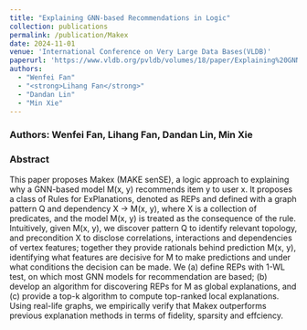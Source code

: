 ```yaml
---
title: "Explaining GNN-based Recommendations in Logic"
collection: publications
permalink: /publication/Makex
date: 2024-11-01
venue: 'International Conference on Very Large Data Bases(VLDB)'
paperurl: 'https://www.vldb.org/pvldb/volumes/18/paper/Explaining%20GNN-based%20Recommendations%20in%20Logic'
authors: 
  - "Wenfei Fan"
  - "<strong>Lihang Fan</strong>"
  - "Dandan Lin"
  - "Min Xie"
---
```



### Authors: Wenfei Fan, **Lihang Fan**, Dandan Lin, Min Xie
### Abstract
This paper proposes Makex (MAKE senSE), a logic approach to explaining why a GNN-based model M(x, y) recommends item y to user x. It proposes a class of Rules for ExPlanations, denoted as REPs and defined with a graph pattern Q and dependency X → M(x, y), where X is a collection of predicates, and the model M(x, y) is treated as the consequence of the rule. Intuitively, given M(x, y), we discover pattern Q to identify relevant topology, and precondition X to disclose correlations, interactions and dependencies of vertex features; together they provide rationals behind prediction M(x, y), identifying what features are decisive for M to make predictions and under what conditions the decision can be made. We (a) define REPs with 1-WL test, on which most GNN models for recommendation are based; (b) develop an algorithm for discovering REPs for M as global explanations, and (c) provide a top-k algorithm to compute top-ranked local explanations. Using real-life graphs, we empirically verify that Makex outperforms previous explanation methods in terms of fidelity, sparsity and effciency.
